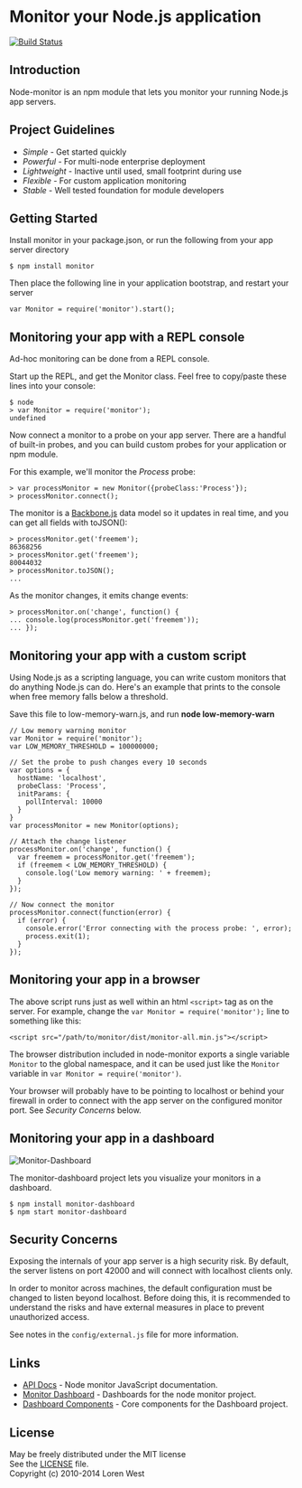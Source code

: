 Monitor your Node.js application
================================

[![Build Status](https://secure.travis-ci.org/lorenwest/node-monitor.png?branch=master)](https://travis-ci.org/lorenwest/node-monitor)

Introduction
------------

Node-monitor is an npm module that lets you monitor your running Node.js app servers.

Project Guidelines
------------------

* *Simple* - Get started quickly
* *Powerful* - For multi-node enterprise deployment
* *Lightweight* - Inactive until used, small footprint during use 
* *Flexible* - For custom application monitoring
* *Stable* - Well tested foundation for module developers


Getting Started
---------------

Install monitor in your package.json, or run the following from your app server directory

    $ npm install monitor

Then place the following line in your application bootstrap, and restart your server

    var Monitor = require('monitor').start();

Monitoring your app with a REPL console
---------------------------------------

Ad-hoc monitoring can be done from a REPL console.  

Start up the REPL, and get the Monitor class.  Feel free to copy/paste these lines into your console:

    $ node
    > var Monitor = require('monitor');
    undefined

Now connect a monitor to a probe on your app server.  There are a handful of built-in probes, and you can build custom probes for your application or npm module.  

For this example, we'll monitor the *Process* probe:

    > var processMonitor = new Monitor({probeClass:'Process'});
    > processMonitor.connect();

The monitor is a [Backbone.js](http://backbonejs.org/) data model so it updates in real time, and you can get all fields with toJSON():

    > processMonitor.get('freemem');
    86368256
    > processMonitor.get('freemem');
    80044032
    > processMonitor.toJSON();
    ...

As the monitor changes, it emits change events:

    > processMonitor.on('change', function() {
    ... console.log(processMonitor.get('freemem'));
    ... });
 
Monitoring your app with a custom script
----------------------------------------

Using Node.js as a scripting language, you can write custom monitors that do anything Node.js can do.  Here's an example that prints to the console when free memory falls below a threshold.

Save this file to low-memory-warn.js, and run **node low-memory-warn**

    // Low memory warning monitor
    var Monitor = require('monitor');
    var LOW_MEMORY_THRESHOLD = 100000000;

    // Set the probe to push changes every 10 seconds
    var options = {
      hostName: 'localhost',
      probeClass: 'Process',
      initParams: {
        pollInterval: 10000
      }
    }
    var processMonitor = new Monitor(options);

    // Attach the change listener
    processMonitor.on('change', function() {
      var freemem = processMonitor.get('freemem');
      if (freemem < LOW_MEMORY_THRESHOLD) {
        console.log('Low memory warning: ' + freemem);
      }
    });

    // Now connect the monitor
    processMonitor.connect(function(error) {
      if (error) {
        console.error('Error connecting with the process probe: ', error);
        process.exit(1);
      }
    });

Monitoring your app in a browser
--------------------------------

The above script runs just as well within an html ```<script>``` tag as on the server.  For example, change the ```var Monitor = require('monitor');``` line to something like this:

    <script src="/path/to/monitor/dist/monitor-all.min.js"></script>

The browser distribution included in node-monitor exports a single variable ```Monitor``` to the global namespace, and it can be used just like the ```Monitor``` variable in ```var Monitor = require('monitor')```.

Your browser will probably have to be pointing to localhost or behind your firewall in order to connect with the app server on the configured monitor port.  See *Security Concerns* below.

Monitoring your app in a dashboard 
---------------------------
![Monitor-Dashboard](http://lorenwest.github.io/monitor-dashboard/img/cpu-gauge.png)

The monitor-dashboard project lets you visualize your monitors in a dashboard.

    $ npm install monitor-dashboard
    $ npm start monitor-dashboard

Security Concerns
-----------------

Exposing the internals of your app server is a high security risk.  By default, the server listens on port 42000 and will connect with localhost clients only.

In order to monitor across machines, the default configuration must be changed to listen beyond localhost.  Before doing this, it is recommended to understand the risks and have external measures in place to prevent unauthorized access.

See notes in the ```config/external.js``` file for more information.

Links
-------

* [API Docs](http://lorenwest.github.io/node-monitor/doc/index.html) - Node monitor JavaScript documentation.
* [Monitor Dashboard](https://github.com/lorenwest/monitor-dashboard) - Dashboards for the node monitor project.
* [Dashboard Components](https://github.com/lorenwest/core-monitor) - Core components for the Dashboard project.

License
-------

May be freely distributed under the MIT license<br>
See the [LICENSE](https://github.com/lorenwest/node-monitor/blob/master/LICENSE) file.<br>
Copyright (c) 2010-2014 Loren West<br>

